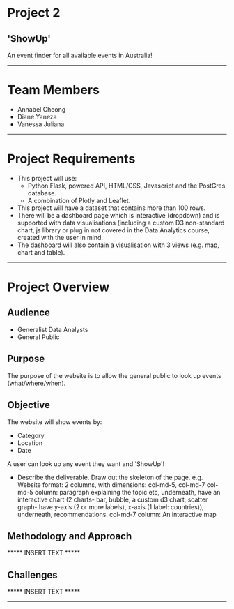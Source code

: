 # Project 2

## 'ShowUp' ## 
An event finder for all available events in Australia!

*************************
# Team Members
- Annabel Cheong
- Diane Yaneza
- Vanessa Juliana

*************************
# Project Requirements
- This project will use: 
    * Python Flask, powered API, HTML/CSS, Javascript and the PostGres database.
    * A combination of Plotly and Leaflet.    
- This project will have a dataset that contains more than 100 rows.
- There will be a dashboard page which is interactive (dropdown) and is supported with data visualisations (including a custom D3 non-standard chart, js library or plug in not covered in the Data Analytics course, created with the user in mind.
- The dashboard will also contain a visualisation with 3 views (e.g. map, chart and table).

*************************
# Project Overview
## Audience
- Generalist Data Analysts
- General Public

## Purpose 
The purpose of the website is to allow the general public to look up events (what/where/when).

## Objective
The website will show events by: 
- Category
- Location
- Date

A user can look up any event they want and 'ShowUp'! 

- Describe the deliverable. Draw out the skeleton of the page. 
e.g. Website format: 2 columns, with dimensions: col-md-5, col-md-7
	col-md-5 column: paragraph explaining the topic etc, underneath, have an interactive chart (2 charts- bar, bubble, a custom d3 chart, scatter graph- have y-axis (2 or more labels), x-axis (1 label: countries)), underneath, recommendations. 
	col-md-7 column: An interactive map

## Methodology and Approach 

***** INSERT TEXT *****


## Challenges

***** INSERT TEXT *****





*************************
